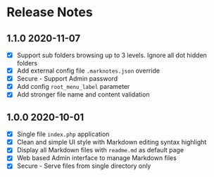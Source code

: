 # Release Notes

## 1.1.0 2020-11-07 

* [x] Support sub folders browsing up to 3 levels. Ignore all dot hidden folders
* [x] Add external config file `.marknotes.json` override
* [x] Secure - Support Admin password
* [x] Add config `root_menu_label` parameter
* [x] Add stronger file name and content validation

## 1.0.0 2020-10-01 

* [x] Single file `index.php` application
* [x] Clean and simple UI style with Markdown editing syntax highlight
* [x] Display all Markdown files with `readme.md` as default page
* [x] Web based Admin interface to manage Markdown files
* [x] Secure - Serve files from single directory only
